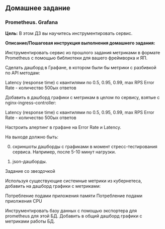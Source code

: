 ## Домашнее задание
### Prometheus. Grafana

**Цель:**
В этом ДЗ вы научитесь инструментировать сервис.

**Описание/Пошаговая инструкция выполнения домашнего задания:**

Инструментировать сервис из прошлого задания метриками в формате Prometheus с помощью библиотеки для вашего фреймворка и ЯП.


Сделать дашборд в Графане, в котором были бы метрики с разбивкой по API методам:

Latency (response time) с квантилями по 0.5, 0.95, 0.99, max
RPS
Error Rate - количество 500ых ответов

Добавить в дашборд графики с метрикам в целом по сервису, взятые с nginx-ingress-controller:

Latency (response time) с квантилями по 0.5, 0.95, 0.99, max
RPS
Error Rate - количество 500ых ответов

Настроить алертинг в графане на Error Rate и Latency.


На выходе должно быть:

0) скриншоты дашборды с графиками в момент стресс-тестирования сервиса. Например, после 5-10 минут нагрузки.

1) json-дашборды.


Задание со звездочкой

Используя существующие системные метрики из кубернетеса, добавить на дашборд графики с метриками:

Потребление подами приложения памяти
Потребление подами приолжения CPU

Инструментировать базу данных с помощью экспортера для prometheus для этой БД.
Добавить в общий дашборд графики с метриками работы БД.